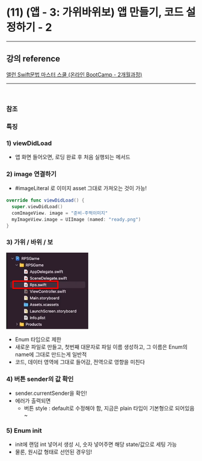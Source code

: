 # (11) (앱 - 3: 가위바위보) 앱 만들기, 코드 설정하기 - 2

---

## 강의 reference

[앨런 Swift문법 마스터 스쿨 (온라인 BootCamp - 2개월과정)](https://www.inflearn.com/course/스위프트-문법-마스터-스쿨/dashboard)

---

<br>

### 참조

### 특징

### 1) viewDidLoad

- 앱 화면 들어오면, 로딩 완료 후 처음 실행되는 메서드

### 2) image 연결하기

- #imageLiteral 로 이미지 asset 그대로 가져오는 것이 가능!

```swift
override func viewDidLoad() {
  super.viewDidLoad()
  comImageView. image = "준비-주먹이미지"
  myImageView.image = UIImage (named: "ready.png")
}
```

### 3) 가위 / 바위 / 보

<img src='images/2023-01-01-23-28-10.png' />

- Enum 타입으로 제한
- 새로운 파일로 만들고, 첫번째 대문자로 파일 이름 생성하고, 그 이름은 Enum의 name에 그대로 만드는게 일반적
- 코드, 데이터 영역에 그대로 들어감, 전역으로 영향을 미친다

### 4) 버튼 sender의 값 확인

- sender.currentSender을 확인!
- 에러가 출력되면
  - 버튼 style : default로 수정해야 함, 지금은 plain 타입이 기본형으로 되어있음~

### 5) Enum init

- init에 랜덤 int 넣어서 생성 시, 숫자 넣어주면 해당 state/값으로 세팅 가능
- 물론, 원시값 형태로 선언된 경우임!
